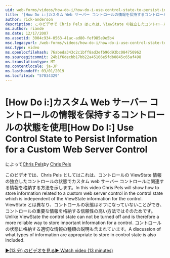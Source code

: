 ```yaml
---
uid: web-forms/videos/how-do-i/how-do-i-use-control-state-to-persist-information-for-a-custom-web-server-control
title: '[How Do i:]カスタム Web サーバー コントロールの情報を保持するコントロールの状態を使用して |Microsoft Docs'
author: rick-anderson
description: このビデオで Chris Pels はこれは、ViewState の独立したコントロールの状態でカスタム web サーバー コントロールに関連する情報を格納する方法を紹介しています.
ms.author: riande
ms.date: 12/17/2007
ms.assetid: 3004c934-0563-41ac-ad80-fef985e9e5b4
msc.legacyurl: /web-forms/videos/how-do-i/how-do-i-use-control-state-to-persist-information-for-a-custom-web-server-control
msc.type: video
ms.openlocfilehash: 76abeda343c2c1bff8ad3efb96d93bc084750962
ms.sourcegitcommit: 24b1f6decbb17bb22a45166e5fdb0845c65af498
ms.translationtype: MT
ms.contentlocale: ja-JP
ms.lasthandoff: 03/01/2019
ms.locfileid: "57034329"
---
```

<a name="how-do-i-use-control-state-to-persist-information-for-a-custom-web-server-control"></a><span data-ttu-id="bc43a-103">[How Do i:]カスタム Web サーバー コントロールの情報を保持するコントロールの状態を使用</span><span class="sxs-lookup"><span data-stu-id="bc43a-103">[How Do I:] Use Control State to Persist Information for a Custom Web Server Control</span></span>
====================
<span data-ttu-id="bc43a-104">によって[Chris Pels](https://twitter.com/chrispels)</span><span class="sxs-lookup"><span data-stu-id="bc43a-104">by [Chris Pels](https://twitter.com/chrispels)</span></span>

<span data-ttu-id="bc43a-105">このビデオでは、Chris Pels としてはこれは、コントロールの ViewState 情報の独立したコントロールの状態でカスタム web サーバー コントロールに関連する情報を格納する方法を示します。</span><span class="sxs-lookup"><span data-stu-id="bc43a-105">In this video Chris Pels will show how to store information related to a custom web server control in the control state which is independent of the ViewState information for the control.</span></span> <span data-ttu-id="bc43a-106">ViewState とは異なり、コントロールの状態はオフになっていないことができ、コントロールの重要な情報を格納する信頼性の高い方法ではそのためです。</span><span class="sxs-lookup"><span data-stu-id="bc43a-106">Unlike ViewState the control state can not be turned off and is therefore a more reliable way to store important information for a control.</span></span> <span data-ttu-id="bc43a-107">コントロールの状態に格納する適切な情報の種類の説明も含まれています。</span><span class="sxs-lookup"><span data-stu-id="bc43a-107">A discussion of what types of information are appropriate to store in control state is also included.</span></span>

[<span data-ttu-id="bc43a-108">&#9654;(13 分) のビデオを見る</span><span class="sxs-lookup"><span data-stu-id="bc43a-108">&#9654; Watch video (13 minutes)</span></span>](https://channel9.msdn.com/Blogs/ASP-NET-Site-Videos/how-do-i-use-control-state-to-persist-information-for-a-custom-web-server-control)
